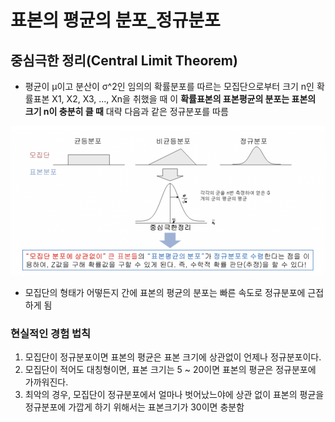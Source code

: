 # 표본의 평균의 분포_정규분포
## 중심극한 정리(Central Limit Theorem)
- 평균이 μ이고 분산이 σ^2인 임의의 확률분포를 따르는 모집단으로부터 크기 n인 확률표본 X1, X2, X3, ..., Xn을 취했을 때 이 **확률표본의 표본평균의 분포는 표본의 크기 n이 충분히 클 때** 대략 다음과 같은 정규분포를 따름

![alt text](image.png)

- 모집단의 형태가 어떻든지 간에 표본의 평균의 분포는 빠른 속도로 정규분포에 근접하게 됨

### 현실적인 경험 법칙
1. 모집단이 정규분포이면 표본의 평균은 표본 크기에 상관없이 언제나 정규분포이다.
2. 모집단이 적어도 대칭형이면, 표본 크기는 5 ~ 20이면 표본의 평균은 정규분포에 가까워진다.
3. 최악의 경우, 모집단이 정규분포에서 얼마나 벗어났느야에 상관 없이 표본의 평균을 정규분포에 가깝게 하기 위해서는 표본크기가 30이면 충분함